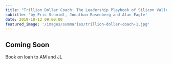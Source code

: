 ```yaml
---
title: "Trillion Dollar Coach: The Leadership Playbook of Silicon Valley's Bill Campbell"
subtitle: 'by Eric Schmidt, Jonathan Rosenberg and Alan Eagle'
date: 2019-10-12 09:00:00
featured_image: '/images/summaries/trillion-dollar-coach-1.jpg'
---
```


## Coming Soon

Book on loan to AM and JL